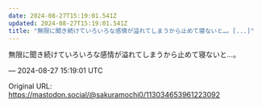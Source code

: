 ```yaml
---
date: 2024-08-27T15:19:01.541Z
updated: 2024-08-27T15:19:01.541Z
title: "無限に聞き続けていろいろな感情が溢れてしまうから止めて寝ないと…。[...]"
---
```


<p>無限に聞き続けていろいろな感情が溢れてしまうから止めて寝ないと…。</p>

&mdash; 2024-08-27 15:19:01 UTC

Original URL: https://mastodon.social/@sakuramochi0/113034653961223092
